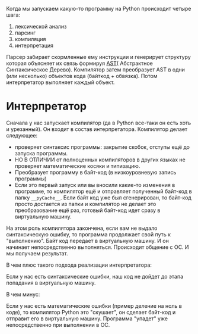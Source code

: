 
Когда мы запускаем какую-то программу на Python происходит четыре шага: 

1. лексической анализ
2. парсинг
3. компиляция
4. интерпретация

Парсер забирает скормленные ему инструкции и генерирует структуру которая объясняет их связь формируя [AST](https://ru.wikipedia.org/wiki/%D0%90%D0%B1%D1%81%D1%82%D1%80%D0%B0%D0%BA%D1%82%D0%BD%D0%BE%D0%B5_%D1%81%D0%B8%D0%BD%D1%82%D0%B0%D0%BA%D1%81%D0%B8%D1%87%D0%B5%D1%81%D0%BA%D0%BE%D0%B5_%D0%B4%D0%B5%D1%80%D0%B5%D0%B2%D0%BE)( Абстрактное Синтаксическое Дерево). Компилятор затем преобразует AST в одни (или несколько) объектов кода (байткод + обвязка). Потом интерпретатор выполняет каждый объект.

# Интерпретатор

Сначала у нас запускает компилятор (да в Python все-таки он есть хоть и урезанный). Он входит в состав интерпретатора. Компилятор делает следующее:

- проверяет синтаксис программы: закрытие скобок, отступы ещё до запуска программы.
- НО В ОТЛИЧИИ от полноценных компиляторов в других языках не проверяет математические косяки и типизацию.
- Преобразует программу в байт-код (в низкоуровневую запись программы)
- Если это первый запуск или вы вносили какие-то изменения в программе, то компилятор ещё и отправляет полученный байт-код в папку `__pyCache__`. Если байт код уже был сгенерирован, то байт-код просто достается из папки и компилятор не делает это преобразование ещё раз, готовый байт-код идет сразу в виртуальную машину.

На этом роль компилятора закончена, если вам не выдало синтаксическую ошибку, то программа продолжает свой путь к "выполнению". Байт код передает в виртуальную машину. И он начинает непосредственно выполняться. Происходит общение с ОС. И мы получаем результат. 

В чем плюс такого подхода реализации интерпретатора:

Если у нас есть синтаксические ошибки, наш код не дойдет до этапа попадания в виртуальную машину. 

В чем минус:

Если у нас есть математические ошибки (пример деление на ноль в коде), то компилятор Python это "скушает", он сделает байт-код и отправит его в виртуальную машину. Программа "упадет" уже непосредственно при выполнении в ОС. 